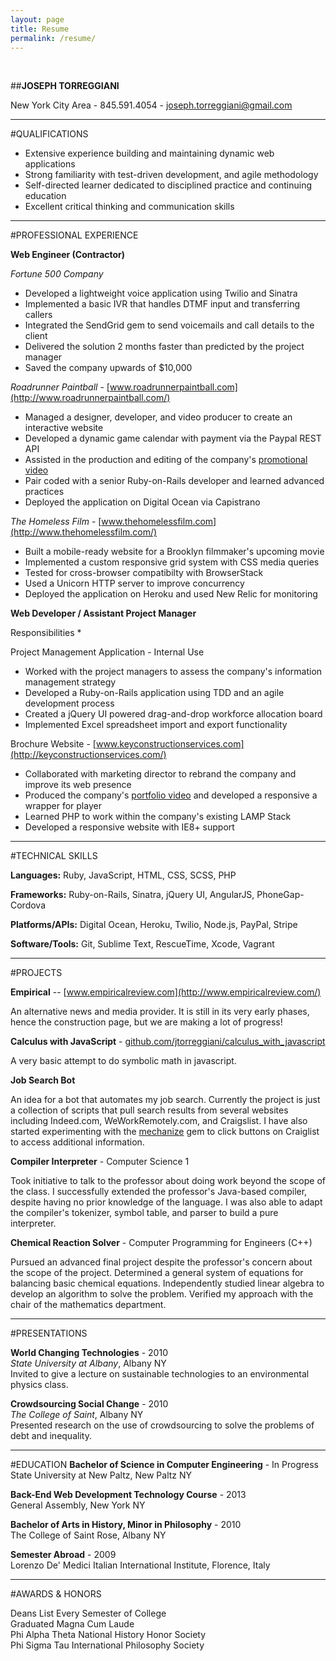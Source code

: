 ```yaml
---
layout: page
title: Resume
permalink: /resume/
---
```


<br>

##**JOSEPH TORREGGIANI**

New York City Area - 845.591.4054 - [joseph.torreggiani@gmail.com]()

---

#QUALIFICATIONS

* Extensive experience building and maintaining dynamic web applications
* Strong familiarity with test-driven development, and agile methodology
* Self-directed learner dedicated to disciplined practice and continuing education
* Excellent critical thinking and communication skills

---

#PROFESSIONAL EXPERIENCE

**Web Engineer (Contractor)**

*Fortune 500 Company*

* Developed a lightweight voice application using Twilio and Sinatra
* Implemented a basic IVR that handles DTMF input and transferring callers
* Integrated the SendGrid gem to send voicemails and call details to the client
* Delivered the solution 2 months faster than predicted by the project manager
* Saved the company upwards of $10,000 

*Roadrunner Paintball* - [www.roadrunnerpaintball.com](http://www.roadrunnerpaintball.com/)

* Managed a designer, developer, and video producer to create an interactive website
* Developed a dynamic game calendar with payment via the Paypal REST API
* Assisted in the production and editing of the company's [promotional video](https://www.youtube.com/watch?v=01IXLyKnJk0)
* Pair coded with a senior Ruby-on-Rails developer and learned advanced practices
* Deployed the application on Digital Ocean via Capistrano 

*The Homeless Film* - [www.thehomelessfilm.com](http://www.thehomelessfilm.com/)

* Built a mobile-ready website for a Brooklyn filmmaker's upcoming movie 
* Implemented a custom responsive grid system with CSS media queries
* Tested for cross-browser compatibilty with BrowserStack
* Used a Unicorn HTTP server to improve concurrency
* Deployed the application on Heroku and used New Relic for monitoring

**Web Developer / Assistant Project Manager**

Responsibilities
* 

Project Management Application - Internal Use

* Worked with the project managers to assess the company's information management strategy
* Developed a Ruby-on-Rails application using TDD and an agile development process
* Created a jQuery UI powered drag-and-drop workforce allocation board
* Implemented Excel spreadsheet import and export functionality

Brochure Website - [www.keyconstructionservices.com](http://keyconstructionservices.com/)

* Collaborated with marketing director to rebrand the company and improve its web presence
* Produced the company's [portfolio video](https://www.youtube.com/watch?v=WnZChu3UiDY) and
developed a responsive a wrapper for player
* Learned PHP to work within the company's existing LAMP Stack
* Developed a responsive website with IE8+ support 

---

#TECHNICAL SKILLS

**Languages:** Ruby, JavaScript, HTML, CSS, SCSS, PHP

**Frameworks:** Ruby-on-Rails, Sinatra, jQuery UI, AngularJS, PhoneGap-Cordova

**Platforms/APIs:** Digital Ocean, Heroku, Twilio, Node.js, PayPal, Stripe 

**Software/Tools:** Git, Sublime Text, RescueTime, Xcode, Vagrant

---

#PROJECTS

**Empirical** -- [www.empiricalreview.com](http://www.empiricalreview.com/)

An alternative news and media provider. It is still in its very early phases, hence the construction page, but 
we are making a lot of progress! 

**Calculus with JavaScript** - [github.com/jtorreggiani/calculus_with_javascript](https://github.com/jtorreggiani/calculus_with_javascript)

A very basic attempt to do symbolic math in javascript.

**Job Search Bot**

An idea for a bot that automates my job search. Currently the project is just a collection of scripts that pull
search results from several websites including Indeed.com, WeWorkRemotely.com, and Craigslist. I have also started
experimenting with the [mechanize]() gem to click buttons on Craiglist to access additional information. 

**Compiler Interpreter** - Computer Science 1  

Took initiative to talk to the professor about doing work beyond the scope of the class. I successfully extended 
the professor's Java-based compiler, despite having no prior knowledge of the language. I was also able to
adapt the compiler's tokenizer, symbol table, and parser to build a pure interpreter. 

**Chemical Reaction Solver** - Computer Programming for Engineers (C++)  

Pursued an advanced final project despite the professor's concern about the scope of the project. Determined a 
general system of equations for balancing basic chemical equations. Independently studied linear algebra to 
develop an algorithm to solve the problem. Verified my approach with the chair of the mathematics department. 

---

#PRESENTATIONS

**World Changing Technologies** - 2010  
*State University at Albany*, Albany NY  
Invited to give a lecture on sustainable technologies to an environmental physics class.

**Crowdsourcing Social Change** - 2010  
*The College of Saint*, Albany NY  
Presented research on the use of crowdsourcing to solve the problems of debt and inequality. 

---

#EDUCATION
**Bachelor of Science in Computer Engineering** - In Progress             
State University at New Paltz, New Paltz NY   


**Back-End Web Development Technology Course** - 2013  
General Assembly, New York NY


**Bachelor of Arts in History, Minor in Philosophy** - 2010  
The College of Saint Rose, Albany NY


**Semester Abroad** - 2009  
Lorenzo De' Medici Italian International Institute, Florence, Italy

---

#AWARDS & HONORS

Deans List Every Semester of College  
Graduated Magna Cum Laude  
Phi Alpha Theta National History Honor Society  
Phi Sigma Tau International Philosophy Society